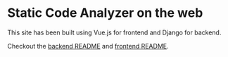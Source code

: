# Static Code Analyzer on the web

This site has been built using Vue.js for frontend and Django for backend.

Checkout the [backend README](backend/README.md) and [frontend
README](frontend/README.md).
